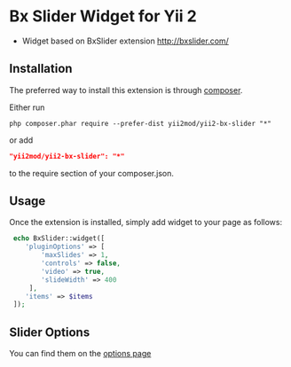 Bx Slider Widget for Yii 2
=========
- Widget based on BxSlider extension http://bxslider.com/

Installation   
------------

The preferred way to install this extension is through [composer](http://getcomposer.org/download/).

Either run

```
php composer.phar require --prefer-dist yii2mod/yii2-bx-slider "*"
```

or add

```json
"yii2mod/yii2-bx-slider": "*"
```

to the require section of your composer.json.

Usage
------------
Once the extension is installed, simply add widget to your page as follows:

```php
 echo BxSlider::widget([
    'pluginOptions' => [
        'maxSlides' => 1,
        'controls' => false,
        'video' => true,
        'slideWidth' => 400
     ],
    'items' => $items 
 ]); 
```

Slider Options 
----------------
You can find them on the [options page](http://bxslider.com/options)
